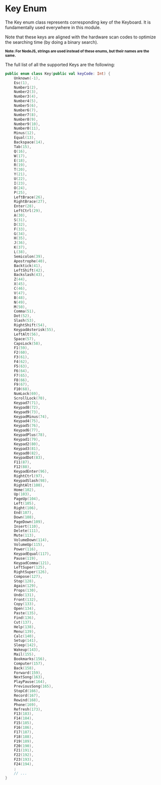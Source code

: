 # Key Enum

The Key enum class represents corresponding key of the Keyboard. It is fundamentally used everywhere in this module.

Note that these keys are aligned with the hardware scan codes to optimize the searching time (by doing a binary search).

<sup>**Note: For NodeJS, strings are used instead of these enums, but their names are the same.**</sup>

The full list of all the supported Keys are the following:

```kotlin
public enum class Key(public val keyCode: Int) {
    Unknown(-1),
    Esc(1),
    Number1(2),
    Number2(3),
    Number3(4),
    Number4(5),
    Number5(6),
    Number6(7),
    Number7(8),
    Number8(9),
    Number9(10),
    Number0(11),
    Minus(12),
    Equal(13),
    Backspace(14),
    Tab(15),
    Q(16),
    W(17),
    E(18),
    R(19),
    T(20),
    Y(21),
    U(22),
    I(23),
    O(24),
    P(25),
    LeftBrace(26),
    RightBrace(27),
    Enter(28),
    LeftCtrl(29),
    A(30),
    S(31),
    D(32),
    F(33),
    G(34),
    H(35),
    J(36),
    K(37),
    L(38),
    Semicolon(39),
    Apostrophe(40),
    Backtick(41),
    LeftShift(42),
    Backslash(43),
    Z(44),
    X(45),
    C(46),
    V(47),
    B(48),
    N(49),
    M(50),
    Comma(51),
    Dot(52),
    Slash(53),
    RightShift(54),
    KeypadAsterisk(55),
    LeftAlt(56),
    Space(57),
    CapsLock(58),
    F1(59),
    F2(60),
    F3(61),
    F4(62),
    F5(63),
    F6(64),
    F7(65),
    F8(66),
    F9(67),
    F10(68),
    NumLock(69),
    ScrollLock(70),
    Keypad7(71),
    Keypad8(72),
    Keypad9(73),
    KeypadMinus(74),
    Keypad4(75),
    Keypad5(76),
    Keypad6(77),
    KeypadPlus(78),
    Keypad1(79),
    Keypad2(80),
    Keypad3(81),
    Keypad0(82),
    KeypadDot(83),
    F11(87),
    F12(88),
    KeypadEnter(96),
    RightCtrl(97),
    KeypadSlash(98),
    RightAlt(100),
    Home(102),
    Up(103),
    PageUp(104),
    Left(105),
    Right(106),
    End(107),
    Down(108),
    PageDown(109),
    Insert(110),
    Delete(111),
    Mute(113),
    VolumeDown(114),
    VolumeUp(115),
    Power(116),
    KeypadEqual(117),
    Pause(119),
    KeypadComma(121),
    LeftSuper(125),
    RightSuper(126),
    Compose(127),
    Stop(128),
    Again(129),
    Props(130),
    Undo(131),
    Front(132),
    Copy(133),
    Open(134),
    Paste(135),
    Find(136),
    Cut(137),
    Help(138),
    Menu(139),
    Calc(140),
    Setup(141),
    Sleep(142),
    Wakeup(143),
    Mail(155),
    Bookmarks(156),
    Computer(157),
    Back(158),
    Forward(159),
    NextSong(163),
    PlayPause(164),
    PreviousSong(165),
    StopCd(166),
    Record(167),
    Rewind(168),
    Phone(169),
    Refresh(173),
    F13(183),
    F14(184),
    F15(185),
    F16(186),
    F17(187),
    F18(188),
    F19(189),
    F20(190),
    F21(191),
    F22(192),
    F23(193),
    F24(194),
    ;
    // ...
}
```
